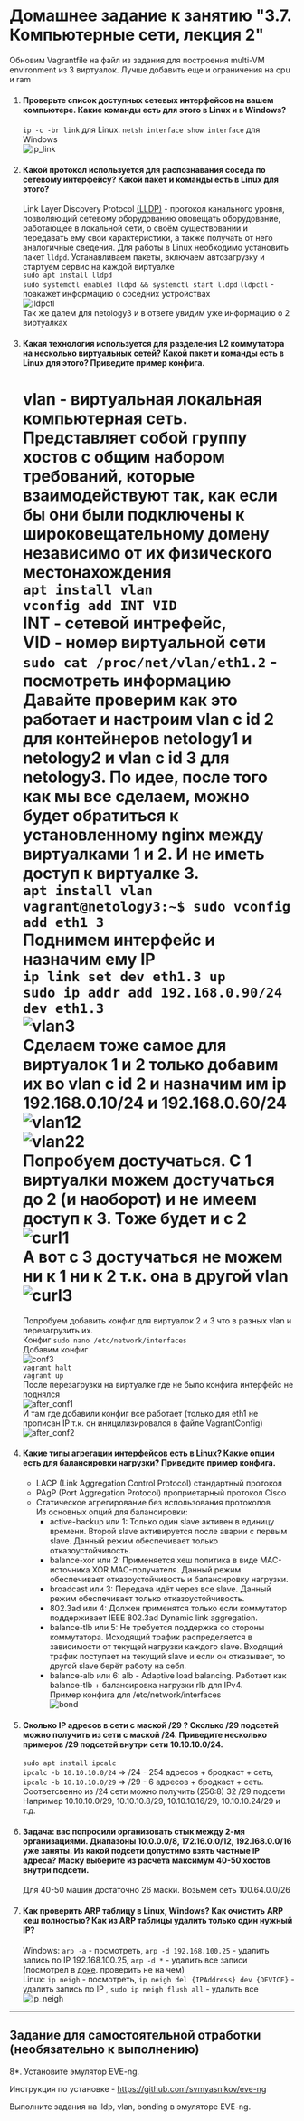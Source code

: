 # Домашнее задание к занятию "3.7. Компьютерные сети, лекция 2"
   Обновим Vagrantfile на файл из задания для построения multi-VM environment из 3 виртуалок. Лучше добавить еще и ограничения на cpu и ram
1. #### Проверьте список доступных сетевых интерфейсов на вашем компьютере. Какие команды есть для этого в Linux и в Windows?
    `ip -c -br link` для Linux. `netsh interface show interface` для Windows  
   ![ip_link](img/ip_link.png)  
2. #### Какой протокол используется для распознавания соседа по сетевому интерфейсу? Какой пакет и команды есть в Linux для этого?
   Link Layer Discovery Protocol [(LLDP)](https://ru.wikipedia.org/wiki/LLDP) - протокол канального уровня, позволяющий сетевому оборудованию оповещать оборудование, 
   работающее в локальной сети, о своём существовании и передавать ему свои характеристики, а также получать от него аналогичные сведения. 
   Для работы в Linux необходимо установить пакет `lldpd`. Устанавливаем пакеты, включаем автозагрузку и стартуем сервис на каждой виртуалке  
   `sudo apt install lldpd`  
   `sudo systemctl enabled lldpd && systemctl start lldpd`
   `lldpctl` - поакажет информацию о соседних устройствах  
   ![lldpctl](img/lldpctl.png)  
   Так же далем для netology3 и в ответе увидим уже информацию о 2 виртуалках
3. #### Какая технология используется для разделения L2 коммутатора на несколько виртуальных сетей? Какой пакет и команды есть в Linux для этого? Приведите пример конфига.  
   vlan - виртуальная локальная компьютерная сеть. Представляет собой группу хостов с общим набором требований, 
   которые взаимодействуют так, как если бы они были подключены к широковещательному домену независимо от их физического местонахождения  
   `apt install vlan`  
   `vconfig add INT VID`  
   INT - сетевой интрефейс,  
   VID - номер виртуальной сети  
   `sudo cat /proc/net/vlan/eth1.2` - посмотреть информацию  
   Давайте проверим как это работает и настроим vlan c id 2 для контейнеров netology1 и netology2 и vlan c id 3 для netology3.
   По идее, после того как мы все сделаем, можно будет обратиться к установленному nginx между виртуалками 1 и 2. И не иметь доступ к виртуалке 3.  
   `apt install vlan`  
   `vagrant@netology3:~$ sudo vconfig add eth1 3`  
   Поднимем интерфейс и назначим ему IP  
   `ip link set dev eth1.3 up`  
   `sudo ip addr add 192.168.0.90/24 dev eth1.3`  
   ![vlan3](img/vlan3.png)  
   Сделаем тоже самое для виртуалок 1 и 2 только добавим их во vlan c id 2 и назначим им ip 192.168.0.10/24 и 192.168.0.60/24   
   ![vlan12](img/vlan1_2.png)  
   ![vlan22](img/vlan2_2.png)  
   Попробуем достучаться. С 1 виртуалки можем достучаться до 2 (и наоборот) и не имеем доступ к 3. Тоже будет и с 2
   ![curl1](img/curl1.png)  
   А вот с 3 достучаться не можем ни к 1 ни к 2 т.к. она в другой vlan  
   ![curl3](img/curl3.png)  
   ========================================================  
   Попробуем добавить конфиг для виртуалок 2 и 3 что в разных vlan и перезагрузить их.  
   Конфиг `sudo nano /etc/network/interfaces`  
   Добавим конфиг  
   ![conf3](img/conf3.png)  
   `vagrant halt`  
   `vagrant up`  
   После перезагрузки на виртуалке где не было конфига интерфейс не поднялся  
   ![after_conf1](img/after_conf1.png)  
   И там где добавили конфиг все работает (только для eth1 не прописан IP т.к. он иницилизировался в файле VagrantConfig)  
   ![after_conf2](img/after_conf2.png)  
   
4. #### Какие типы агрегации интерфейсов есть в Linux? Какие опции есть для балансировки нагрузки? Приведите пример конфига.
   * LACP (Link Aggregation Control Protocol) стандартный протокол
   * PAgP (Port Aggregation Protocol) проприетарный протокол Cisco
   * Статическое агрегирование без использования протоколов  
   Из основных опций для балансировки:  
     * active-backup или 1: Только один slave активен в единицу времени. Второй slave активируется после аварии с первым slave. Данный режим обеспечивает только отказоустойчивость.
     * balance-xor или 2: Применяется хеш политика в виде MAC-источника XOR MAC-получателя. Данный режим обеспечивает отказоустойчивость и балансировку нагрузки.
     * broadcast или 3: Передача идёт через все slave. Данный режим обеспечивает только отказоустойчивость.
     * 802.3ad или 4: Должен применятся только если коммутатор поддерживает IEEE 802.3ad Dynamic link aggregation.
     * balance-tlb или 5: Не требуется поддержка со стороны коммутатора. Исходящий трафик распределяется в зависимости от текущей нагрузки каждого slave. Входящий трафик поступает на текущий slave и если он отказывает, то другой slave берёт работу на себя.
     * balance-alb или 6: alb - Adaptive load balancing. Работает как balance-tlb + балансировка нагрузки rlb для IPv4.  
   Пример конфига для /etc/network/interfaces  
       ![bond](img/bond_conf.png)
5. #### Сколько IP адресов в сети с маской /29 ? Сколько /29 подсетей можно получить из сети с маской /24. Приведите несколько примеров /29 подсетей внутри сети 10.10.10.0/24.  
   `sudo apt install ipcalc`  
   `ipcalc -b 10.10.10.0/24` => /24 - 254 адресов + бродкаст + сеть, `ipcalc -b 10.10.10.0/29` => /29 - 6 адресов + бродкаст + сеть. Соответсвенно из /24 сети можно получить (256:8) 32 /29 подсети  
   Например 10.10.10.0/29, 10.10.10.8/29, 10.10.10.16/29, 10.10.10.24/29 и т.д.
6. #### Задача: вас попросили организовать стык между 2-мя организациями. Диапазоны 10.0.0.0/8, 172.16.0.0/12, 192.168.0.0/16 уже заняты. Из какой подсети допустимо взять частные IP адреса? Маску выберите из расчета максимум 40-50 хостов внутри подсети.
   Для 40-50 машин достаточно 26 маски. Возьмем сеть 100.64.0.0/26
7. #### Как проверить ARP таблицу в Linux, Windows? Как очистить ARP кеш полностью? Как из ARP таблицы удалить только один нужный IP?
   Windows: `arp -a` - посмотреть, `arp -d 192.168.100.25` - удалить запись по IP 192.168.100.25, `arp -d *` - удалить все записи 
   (посмотрел в [доке](https://docs.microsoft.com/en-us/windows-server/administration/windows-commands/arp). проверить не на чем)  
   Linux: `ip neigh` - посмотреть, `ip neigh del {IPAddress} dev {DEVICE}` - удалить запись по IP , `sudo ip neigh flush all` - удалить все  
   ![ip_neigh](img/ip_neigh.png)
 ---
## Задание для самостоятельной отработки (необязательно к выполнению)

 8*. Установите эмулятор EVE-ng.
 
 Инструкция по установке - https://github.com/svmyasnikov/eve-ng

 Выполните задания на lldp, vlan, bonding в эмуляторе EVE-ng. 
